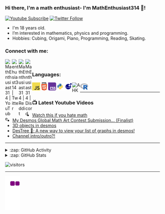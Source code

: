 ### Hi there, I'm a math enthusiast- I'm MathEnthusiast314 👋!

[![Youtube Subscribe](https://img.shields.io/youtube/channel/views/UCQAanPkYWvW4iFsElyXba2A?label=MathEnthusiast314&style=for-the-badge&logo=youtube)](http://www.youtube.com/channel/UCQAanPkYWvW4iFsElyXba2A?sub_confirmation=1)
[![Twitter Follow](https://img.shields.io/twitter/follow/enthusiast314?color=1DA1F2&logo=twitter&style=for-the-badge)](https://twitter.com/intent/follow?original_referer=https%3A%2F%2Fgithub.com%2Fenthusiast314&screen_name=enthusiast314)

- I'm 18 years old.
- I’m interested in mathematics, physics and programming.
- Hobbies: Cubing, Origami, Piano, Programming, Reading, Skating.

### Connect with me:

[<img align="left" alt="MathEnthusiast314 | YouTube" width="22px" src="https://cdn.jsdelivr.net/npm/simple-icons@v3/icons/youtube.svg" />][youtube]
[<img align="left" alt="enthusiast314 | Twitter" width="22px" src="https://cdn.jsdelivr.net/npm/simple-icons@v3/icons/twitter.svg" />][twitter]
[<img align="left" alt="MathEnthusiast314 | Reddit" width="22px" src="https://cdn.jsdelivr.net/npm/simple-icons@v3/icons/reddit.svg" />][reddit]
[<img align="left" alt="MathEnthusiast314 | Discord" width="22px" src="https://cdn.jsdelivr.net/npm/simple-icons@v3/icons/discord.svg" />][discord]


<br />

### Languages:

<img align="left" alt="JavaScript" width="26px" src="https://raw.githubusercontent.com/github/explore/80688e429a7d4ef2fca1e82350fe8e3517d3494d/topics/javascript/javascript.png" />
<img align="left" alt="HTML" width="26px" src="https://raw.githubusercontent.com/github/explore/80688e429a7d4ef2fca1e82350fe8e3517d3494d/topics/html/html.png" />
<img align="left" alt="CSS" width="26px" src="https://raw.githubusercontent.com/github/explore/80688e429a7d4ef2fca1e82350fe8e3517d3494d/topics/css/css.png" />
<img align="left" alt="Python" width="26px" src="https://raw.githubusercontent.com/github/explore/80688e429a7d4ef2fca1e82350fe8e3517d3494d/topics/python/python.png" />
<img align="left" alt="Lua" width="26px" src="https://raw.githubusercontent.com/github/explore/80688e429a7d4ef2fca1e82350fe8e3517d3494d/topics/lua/lua.png" />
<img align="left" alt="AHK" width="26px" src="https://pbs.twimg.com/profile_images/1401832717/ahk_400x400.png" />
<img align="left" alt="R" width="26px" src="https://raw.githubusercontent.com/github/explore/80688e429a7d4ef2fca1e82350fe8e3517d3494d/topics/r/r.png" />

<br />

---

### 📺 Latest Youtube Videos
<!-- YOUTUBE:START -->
- [Watch this if you hate math](https://www.youtube.com/watch?v=w-3pRJW-DF0)
- [My Desmos Global Math Art Contest Submission... &lpar;Finalist&rpar;](https://www.youtube.com/watch?v=U2EWubhFjuM)
- [3D objects in desmos](https://www.youtube.com/watch?v=BFctwS5gt2w)
- [DesTree 🎄: A new way to view your list of graphs in desmos!](https://www.youtube.com/watch?v=Vks56T679ZQ)
- [Channel intro/outro?!](https://www.youtube.com/watch?v=mnb_fQs7vEU)
<!-- YOUTUBE:END -->

---
<details>
  <summary>:zap: GitHub Activity</summary>
  
  <!--START_SECTION:activity-->
1. 💪 Opened PR [#1](https://github.com/ivanovyordan/espanso-package-dadjoke/pull/1) in [ivanovyordan/espanso-package-dadjoke](https://github.com/ivanovyordan/espanso-package-dadjoke)
2. 🗣 Commented on [#1](https://github.com/tandpfun/desmos-autosave/issues/1) in [tandpfun/desmos-autosave](https://github.com/tandpfun/desmos-autosave)
3. 🗣 Commented on [#1](https://github.com/tandpfun/desmos-autosave/issues/1) in [tandpfun/desmos-autosave](https://github.com/tandpfun/desmos-autosave)
4. ❗️ Opened issue [#1](https://github.com/tandpfun/desmos-autosave/issues/1) in [tandpfun/desmos-autosave](https://github.com/tandpfun/desmos-autosave)
5. 🎉 Merged PR [#3](https://github.com/DesmoSearch/desmosearch-api/pull/3) in [DesmoSearch/desmosearch-api](https://github.com/DesmoSearch/desmosearch-api)
<!--END_SECTION:activity-->
</details>
<details>
  <summary>:zap: GitHub Stats</summary>

  <img align="center" alt="ME314's GitHub Stats" src="https://github-readme-stats.vercel.app/api?username=MathEnthusiast314&show_icons=true&hide_border=true&theme=radical" /><br/>

</details>

![visitors](https://visitor-badge.laobi.icu/badge?page_id=MathEnthusiast314.MathEnthusiast314&left_text=Profile%20Visitors)

---

![snake gif](https://github.com/MathEnthusiast314/MathEnthusiast314/blob/output/github-contribution-grid-snake.gif)


[twitter]: https://twitter.com/enthusiast314
[youtube]: https://youtube.com/MathEnthusiast314
[reddit]: https://www.reddit.com/user/MathEnthusiast314/
[discord]: https://discordapp.com/users/686012491607572515
